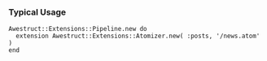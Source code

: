 ### Typical Usage

    Awestruct::Extensions::Pipeline.new do
      extension Awestruct::Extensions::Atomizer.new( :posts, '/news.atom' )
    end


